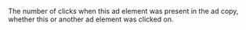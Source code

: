 The number of clicks when this ad element was present in the ad copy, whether this or another ad element was clicked on.
